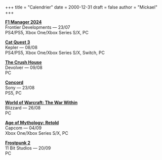 +++
title = "Calendrier"
date = 2000-12-31
draft = false
author = "Mickael"
+++

**[F1 Manager 2024](https://www.f1manager.com)**\
Frontier Developments — 23/07\
PS4/PS5, Xbox One/Xbox Series S/X, PC

**[Cat Quest 3](https://www.thegentlebros.com/catquest3/)**\
Kepler — 08/08\
PS4/PS5, Xbox One/Xbox Series S/X, Switch, PC

**[The Crush House](https://thecrush.house)**\
Devolver — 09/08\
PC

**[Concord](https://www.playstation.com/en-ca/games/concord/)**\
Sony — 23/08\
PS5, PC

**[World of Warcraft: The War Within](https://thewarwithin.blizzard.com/fr-fr/)**\
Blizzard — 26/08\
PC

**[Age of Mythology: Retold](https://store.steampowered.com/app/1934680/Age_of_Mythology_Retold/)**\
Capcom — 04/09\
Xbox One/Xbox Series S/X, PC

**[Frostpunk 2](https://frostpunk2.com)**\
11 Bit Studios — 20/09\
PC

